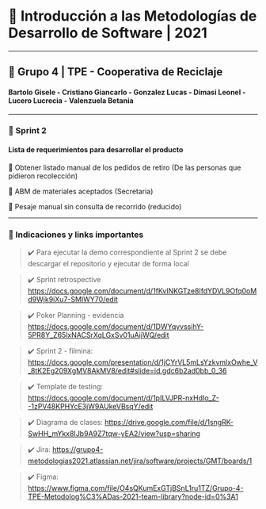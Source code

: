 # :pencil: Introducción a las Metodologías de Desarrollo de Software | 2021
___________
## :bust_in_silhouette: Grupo 4 | TPE - Cooperativa de Reciclaje

#### Bartolo Gisele - Cristiano Giancarlo - Gonzalez Lucas  - Dimasi Leonel -  Lucero Lucrecia - Valenzuela Betania
___________
###  :dart: Sprint 2 

#### Lista de requerimientos para desarrollar el producto

:small_blue_diamond: Obtener listado manual de los pedidos de retiro (De las personas que pidieron recolección)

:small_blue_diamond:  ABM de materiales aceptados (Secretaria)

:small_blue_diamond:  Pesaje manual sin consulta de recorrido (reducido)
_____________________________
### :link: Indicaciones y links importantes

>  :heavy_check_mark: Para ejecutar la demo correspondiente al Sprint 2 se debe descargar el repositorio y ejecutar de forma local

> :heavy_check_mark: Sprint retrospective https://docs.google.com/document/d/1fKvlNKGTze8IfdYDVL9Ofq0oMd9Wjk9iXu7-SMIWY70/edit 

> :heavy_check_mark: Poker Planning - evidencia https://docs.google.com/document/d/1DWYqyvssihY-5PR8Y_Z65lxNACSrXqLGxSv01uAijWQ/edit

> :heavy_check_mark: Sprint 2 - filmina: https://docs.google.com/presentation/d/1jCYrVL5mLsYzkvmlxOwhe_V_8tK2Eg209XgMV8AkMV8/edit#slide=id.gdc6b2ad0bb_0_36

> :heavy_check_mark: Template de testing:  https://docs.google.com/document/d/1pILVJPR-nxHdIo_Z--1zPV48KPHYcE3jW9AUkeVBsqY/edit 

> :heavy_check_mark: Diagrama de clases: https://drive.google.com/file/d/1sngRK-SwHH_mYkx8IJb9A9Z7tqw-yEA2/view?usp=sharing

> :heavy_check_mark: Jira:  https://grupo4-metodologias2021.atlassian.net/jira/software/projects/GMT/boards/1

> :heavy_check_mark: Figma: https://www.figma.com/file/O4sQKumExGTjBSnL1ru1TZ/Grupo-4-TPE-Metodolog%C3%ADas-2021-team-library?node-id=0%3A1
